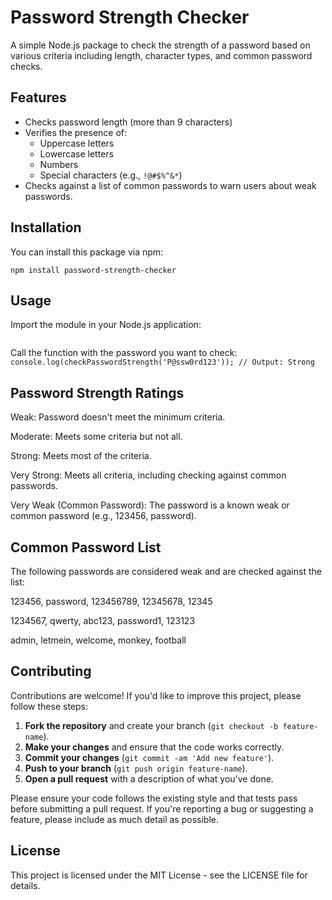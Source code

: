 # Password Strength Checker

A simple Node.js package to check the strength of a password based on various criteria including length, character types, and common password checks.

## Features

- Checks password length (more than 9 characters)
- Verifies the presence of:
  - Uppercase letters
  - Lowercase letters
  - Numbers
  - Special characters (e.g., `!@#$%^&*`)
- Checks against a list of common passwords to warn users about weak passwords.

## Installation

You can install this package via npm:

```
npm install password-strength-checker
```
## Usage

Import the module in your Node.js application:
```const checkPasswordStrength = require('password-strength-checker');
```

Call the function with the password you want to check:
```console.log(checkPasswordStrength('P@ssw0rd123')); // Output: Strong```

## Password Strength Ratings
Weak: Password doesn't meet the minimum criteria.

Moderate: Meets some criteria but not all.

Strong: Meets most of the criteria.

Very Strong: Meets all criteria, including checking against common passwords.

Very Weak (Common Password): The password is a known weak or common password (e.g., 123456, password).

## Common Password List
The following passwords are considered weak and are checked against the list:

123456, password, 123456789, 12345678, 12345

1234567, qwerty, abc123, password1, 123123

admin, letmein, welcome, monkey, football

## Contributing

Contributions are welcome! If you'd like to improve this project, please follow these steps:

1. **Fork the repository** and create your branch (```git checkout -b feature-name```).
2. **Make your changes** and ensure that the code works correctly.
3. **Commit your changes** (```git commit -am 'Add new feature'```).
4. **Push to your branch** (```git push origin feature-name```).
5. **Open a pull request** with a description of what you've done.

Please ensure your code follows the existing style and that tests pass before submitting a pull request. If you're reporting a bug or suggesting a feature, please include as much detail as possible.

## License
This project is licensed under the MIT License - see the LICENSE file for details.

